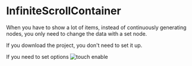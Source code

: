 # InfiniteScrollContainer
When you have to show a lot of items, instead of continuously generating nodes, you only need to change the data with a set node.

If you download the project, you don't need to set it up.

If you need to set options
![touch enable](~@godot_InfiniteScrollContainer/jungleprog/Asset/option.png)
